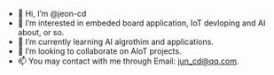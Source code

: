 - 👋 Hi, I’m @jeon-cd
- 👀 I’m interested in embeded board application, IoT devloping and AI about, or so.
- 🌱 I’m currently learning AI algrothim and applications.
- 💞️ I’m looking to collaborate on AIoT projects.
- 📫 You may contact with me through Email: jun_cd@qq.com.

<!---
jeon-cd/jeon-cd is a ✨ special ✨ repository because its `README.md` (this file) appears on your GitHub profile.
You can click the Preview link to take a look at your changes.
--->
